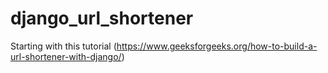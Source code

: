 # django_url_shortener
Starting with this tutorial (https://www.geeksforgeeks.org/how-to-build-a-url-shortener-with-django/)
